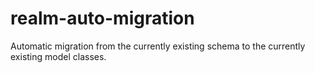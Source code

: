 # realm-auto-migration
Automatic migration from the currently existing schema to the currently existing model classes.
